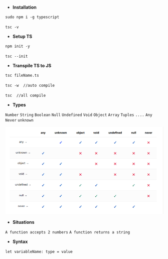 
- **Installation**
```
sudo npm i -g typescript

tsc -v
```

- **Setup TS**
```
npm init -y

tsc --init
```

- **Transpile TS to JS**
```
tsc fileName.ts

tsc -w  //auto compile

tsc  //all compile
```

- **Types**

`Number`
`String`
`Boolean`
`Null`
`Undefined`
`Void`
`Object`
`Array`
`Tuples`
`....`
`Any`
`Never`
`unknown`

![CHEESE!](ts_type.png)


- **Situations**

`A function accepts 2 numbers`
`A function returns a string`


- **Syntax**

`let variableName: type = value`


